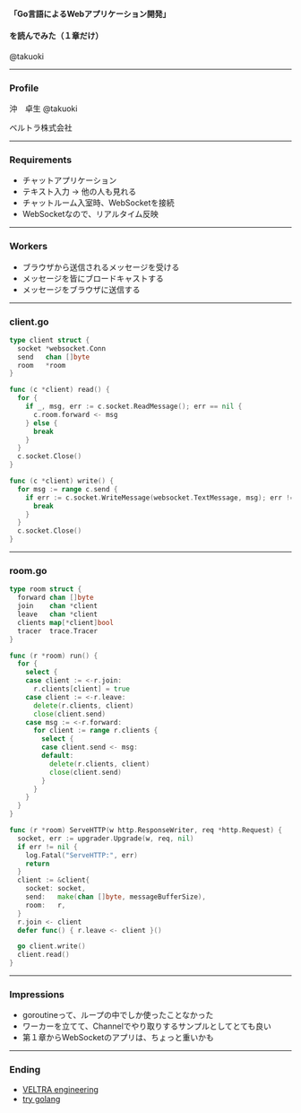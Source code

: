 #### 「Go言語によるWebアプリケーション開発」
#### を読んでみた（１章だけ）

@takuoki

---

### Profile

沖　卓生
@takuoki

ベルトラ株式会社

---

### Requirements

* チャットアプリケーション
* テキスト入力 → 他の人も見れる
* チャットルーム入室時、WebSocketを接続
* WebSocketなので、リアルタイム反映

---

### Workers

* ブラウザから送信されるメッセージを受ける
* メッセージを皆にブロードキャストする
* メッセージをブラウザに送信する

---

### client.go

```go
type client struct {
  socket *websocket.Conn
  send   chan []byte
  room   *room
}

func (c *client) read() {
  for {
    if _, msg, err := c.socket.ReadMessage(); err == nil {
      c.room.forward <- msg
    } else {
      break
    }
  }
  c.socket.Close()
}

func (c *client) write() {
  for msg := range c.send {
    if err := c.socket.WriteMessage(websocket.TextMessage, msg); err != nil {
      break
    }
  }
  c.socket.Close()
}
```

---

### room.go

```go
type room struct {
  forward chan []byte
  join    chan *client
  leave   chan *client
  clients map[*client]bool
  tracer  trace.Tracer
}

func (r *room) run() {
  for {
    select {
    case client := <-r.join:
      r.clients[client] = true
    case client := <-r.leave:
      delete(r.clients, client)
      close(client.send)
    case msg := <-r.forward:
      for client := range r.clients {
        select {
        case client.send <- msg:
        default:
          delete(r.clients, client)
          close(client.send)
        }
      }
    }
  }
}

func (r *room) ServeHTTP(w http.ResponseWriter, req *http.Request) {
  socket, err := upgrader.Upgrade(w, req, nil)
  if err != nil {
    log.Fatal("ServeHTTP:", err)
    return
  }
  client := &client{
    socket: socket,
    send:   make(chan []byte, messageBufferSize),
    room:   r,
  }
  r.join <- client
  defer func() { r.leave <- client }()

  go client.write()
  client.read()
}
```

---

### Impressions

* goroutineって、ループの中でしか使ったことなかった
* ワーカーを立てて、Channelでやり取りするサンプルとしてとても良い
* 第１章からWebSocketのアプリは、ちょっと重いかも

---

### Ending

* [VELTRA engineering](https://medium.com/veltra-engineering)
* [try golang](https://medium.com/veltra-engineering/try-golang/home)
